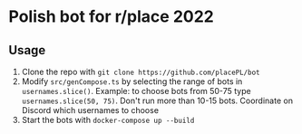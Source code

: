 # Polish bot for r/place 2022

## Usage

1. Clone the repo with `git clone https://github.com/placePL/bot`
2. Modify `src/genCompose.ts` by selecting the range of bots in `usernames.slice()`. Example: to choose bots from 50-75 type `usernames.slice(50, 75)`. Don't run more than 10-15 bots. Coordinate on Discord which usernames to choose
3. Start the bots with `docker-compose up --build`
